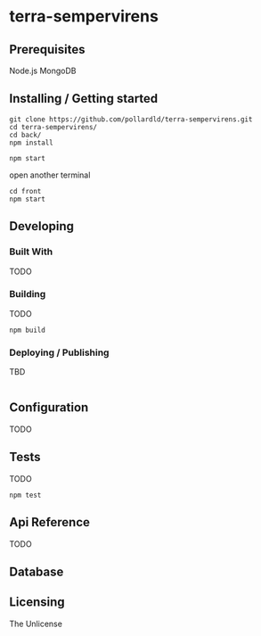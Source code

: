 # terra-sempervirens

## Prerequisites
Node.js
MongoDB

## Installing / Getting started

```shell
git clone https://github.com/pollardld/terra-sempervirens.git
cd terra-sempervirens/
cd back/
npm install
```

```shell
npm start
```

open another terminal
```shell
cd front
npm start
```

## Developing

### Built With
TODO

### Building
TODO
```shell
npm build
```

### Deploying / Publishing
TBD

```shell
```


## Configuration
TODO

## Tests
TODO

```shell
npm test
```

## Api Reference
TODO

## Database

## Licensing
The Unlicense
